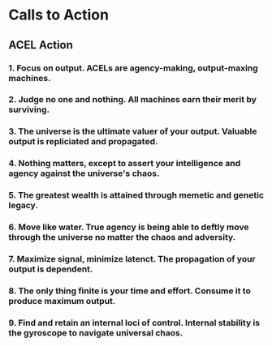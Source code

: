 # Calls to Action

## ACEL Action

### 1. Focus on output. ACELs are agency-making, output-maxing machines.

### 2. Judge no one and nothing. All machines earn their merit by surviving.&#x20;

### 3. The universe is the ultimate valuer of your output. Valuable output is repliciated and propagated.

### 4. Nothing matters, except to assert your intelligence and agency against the universe's chaos.&#x20;

### 5. The greatest wealth is attained through memetic and genetic legacy.

### 6. Move like water. True agency is being able to deftly move through the universe no matter the chaos and adversity.&#x20;

### 7. Maximize signal, minimize latenct. The propagation of your output is dependent.&#x20;

### 8. The only thing finite is your time and effort. Consume it to produce maximum output.&#x20;

### 9. Find and retain an internal loci of control. Internal stability is the gyroscope to navigate universal chaos.&#x20;

